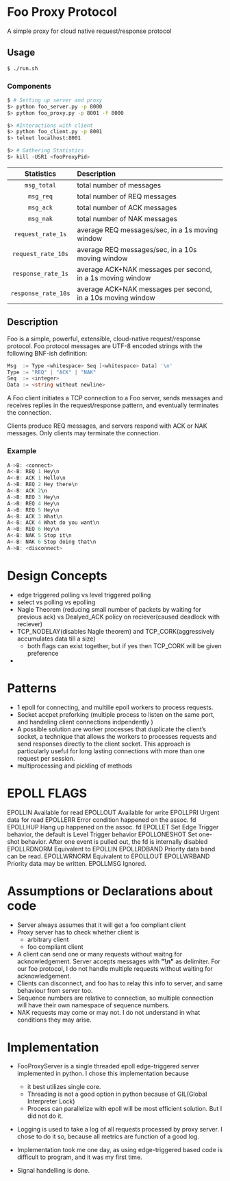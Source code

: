 Foo Proxy Protocol  
=== 
A simple proxy for cloud native request/response protocol
## Usage

```bash
$ ./run.sh
```
### Components 

```bash
$ # Setting up server and proxy
$> python foo_server.py -p 8000
$> python foo_proxy.py -p 8001 -f 8000

$> #Interactions with client
$> python foo_client.py -p 8001
$> telnet localhost:8001

$> # Gathering Statistics
$> kill -USR1 <fooProxyPid>
```

|Statistics|Description|
|:---:|:---|
| `msg_total` | total number of messages
|`msg_req` | total number of REQ messages
|`msg_ack` | total number of ACK messages
| `msg_nak` | total number of NAK messages
|`request_rate_1s` | average REQ messages/sec, in a 1s moving window
| `request_rate_10s` | average REQ messages/sec, in a 10s moving window
| `response_rate_1s` | average ACK+NAK messages per second, in a 1s moving window
| `response_rate_10s` | average ACK+NAK messages per second, in a 10s moving window


## Description

Foo is a simple, powerful, extensible, cloud-native request/response protocol.
Foo protocol messages are UTF-8 encoded strings with the following BNF-ish definition:

```go
Msg  := Type <whitespace> Seq [<whitespace> Data] '\n'
Type := "REQ" | "ACK" | "NAK"
Seq  := <integer>
Data := <string without newline>
```

A Foo client initiates a TCP connection to a Foo server, sends messages and receives replies in the request/response pattern, and eventually terminates the connection.

Clients produce REQ messages, and servers respond with ACK or NAK messages. Only clients may terminate the connection.

### Example

```go
A->B: <connect>
A<-B: REQ 1 Hey\n
A<-B: ACK 1 Hello\n
A->B: REQ 2 Hey there\n
A<-B: ACK 2\n
A->B: REQ 3 Hey\n
A->B: REQ 4 Hey\n
A->B: REQ 5 Hey\n
A<-B: ACK 3 What\n
A<-B: ACK 4 What do you want\n
A->B: REQ 6 Hey\n
A<-B: NAK 5 Stop it\n
A<-B: NAK 6 Stop doing that\n
A->B: <disconnect>
```

# Design Concepts 
- edge triggered polling vs level triggered polling 
- select vs polling vs epolling 
- Nagle Theorem (reducing small number of packets by waiting for previous ack) vs Dealyed_ACK policy on reciever(caused deadlock with reciever) 
- TCP_NODELAY(disables Nagle theorem) and TCP_CORK(aggressively accumulates data till a size)
	- both flags can exist together, but if yes then TCP_CORK will be given preference 
-  

# Patterns 
- 1 epoll for connecting, and multille epoll workers to process requests.
- Socket accpet preforking (multiple process to listen on the same port, and handeling client connections indpendently )
- A possible solution are worker processes that duplicate the client’s socket, a technique that allows the workers to processes requests and send responses directly to the client socket. This approach is particularly useful for long lasting connections with more than one request per session.
- multiprocessing and pickling of methods 

# EPOLL FLAGS 
EPOLLIN 		Available for read
EPOLLOUT 		Available for write
EPOLLPRI 		Urgent data for read
EPOLLERR 		Error condition happened on the assoc. fd
EPOLLHUP 		Hang up happened on the assoc. fd
EPOLLET 		Set Edge Trigger behavior, the default is Level Trigger behavior
EPOLLONESHOT 	Set one-shot behavior. After one event is pulled out, the fd is internally disabled
EPOLLRDNORM 	Equivalent to EPOLLIN
EPOLLRDBAND 	Priority data band can be read.
EPOLLWRNORM 	Equivalent to EPOLLOUT
EPOLLWRBAND 	Priority data may be written.
EPOLLMSG 		Ignored.	

# Assumptions or Declarations about code 
- Server always assumes that it will get a foo compliant client 
- Proxy server has to check whether client is
	- arbitrary client  
	- foo compliant client
- A client can send one or many requests without waitng for acknowledgement. Server accepts messages with **"\n"** as delimiter. For our foo protocol, I do not handle multiple requests without waiting for acknowledgement.    
- Clients can disconnect, and foo has to relay this info to server, and same behaviour from server too. 
- Sequence numbers are relative to connection, so multiple connection will have their own namespace of sequence numbers.
- NAK requests may come or may not. I do not understand in what conditions they may arise. 


# Implementation 
- FooProxyServer is a single threaded epoll edge-triggered server implemented in python. I chose this implementation because 
	- it best utilizes single core. 
	- Threading is not a good option in python because of GIL(Global Interpreter Lock)
	- Process can parallelize with epoll will be most efficient solution. But I did not do it. 

- Logging is used to take a log of all requests processed by proxy server. I chose to do it so, because all metrics are function of a good log. 
- Implementation took me one day, as using edge-triggered based code is difficult to program, and it was my first time.
- Signal handelling is done.
